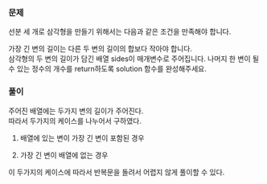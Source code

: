### 문제

선분 세 개로 삼각형을 만들기 위해서는 다음과 같은 조건을 만족해야 합니다.   

가장 긴 변의 길이는 다른 두 변의 길이의 합보다 작아야 합니다.   
삼각형의 두 변의 길이가 담긴 배열 sides이 매개변수로 주어집니다. 나머지 한 변이 될 수 있는 정수의 개수를 return하도록 solution 함수를 완성해주세요.   


### 풀이

주어진 배열에는 두가지 변의 길이가 주어진다.   
따라서 두가지의 케이스를 나누어서 구하였다.   

1. 배열에 있는 변이 가장 긴 변이 포함된 경우

2. 가장 긴 변이 배열에 없는 경우

이 두가지의 케이스에 따라서 반복문을 돌려서 어렵지 않게 풀이할 수 있다.

